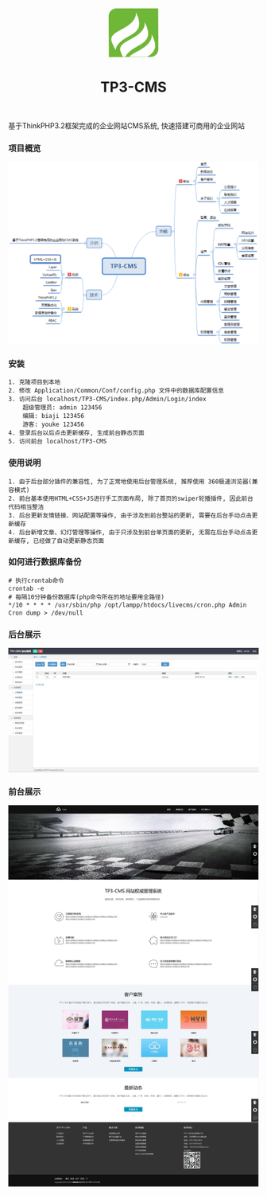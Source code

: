 <p align="center">
    <img src="https://raw.githubusercontent.com/duiying/img/master/thinkphp.jpg" height="100px">
    <h1 align="center">TP3-CMS</h1>
    <br>
</p>


基于ThinkPHP3.2框架完成的企业网站CMS系统, 快速搭建可商用的企业网站
### 项目概览
![TP3-CMS](https://raw.githubusercontent.com/duiying/img/master/TP3-CMS.png)  

### 安装
```
1. 克隆项目到本地
2. 修改 Application/Common/Conf/config.php 文件中的数据库配置信息
3. 访问后台 localhost/TP3-CMS/index.php/Admin/Login/index
    超级管理员: admin 123456
    编辑: biaji 123456
    游客: youke 123456
4. 登录后台以后点击更新缓存, 生成前台静态页面
5. 访问前台 localhost/TP3-CMS
```

### 使用说明
```
1. 由于后台部分插件的兼容性, 为了正常地使用后台管理系统, 推荐使用 360极速浏览器(兼容模式)
2. 前台基本使用HTML+CSS+JS进行手工页面布局, 除了首页的swiper轮播插件, 因此前台代码相当整洁
3. 后台更新友情链接、网站配置等操作, 由于涉及到前台整站的更新, 需要在后台手动点击更新缓存
4. 后台新增文章、幻灯管理等操作, 由于只涉及到前台单页面的更新, 无需在后台手动点击更新缓存, 已经做了自动更新静态页面
``` 

### 如何进行数据库备份
```shell
# 执行crontab命令
crontab -e
# 每隔10分钟备份数据库(php命令所在的地址要用全路径)
*/10 * * * * /usr/sbin/php /opt/lampp/htdocs/livecms/cron.php Admin Cron dump > /dev/null
```

### 后台展示
![后台](https://raw.githubusercontent.com/duiying/img/master/cms-admin.jpg)
### 前台展示
![前台](https://raw.githubusercontent.com/duiying/img/master/cms-index.png)

